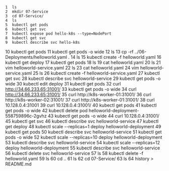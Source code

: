     1  ls
    2  mkdir 07-Service
    3  cd 07-Service/
    4  ls
    5  kubectl get pods 
    6  kubectl get svc 
    7  kubectl expose pod hello-k8s --type=NodePort
    8  kubectl get svc 
    9  kubectl describe svc hello-k8s
   10  kubectl get pods 
   11  kubectl get pods -o wide 
   12  ls
   13  cp -rf ../06-Deployments/helloworld.yaml . 
   14  ls
   15  kubectl create -f helloworld.yaml 
   16  kubectl get deploy 
   17  kubectl get pods 
   18  ls
   19  cat helloworld.yaml 
   20  ls
   21  vim helloworld-service.yaml 
   22  ls
   23  cat helloworld.yaml 
   24  vim helloworld-service.yaml 
   25  ls
   26  kubectl create -f helloworld-service.yaml 
   27  kubectl get svc 
   28  kubectl describe svc helloworld-service
   29  kubectl get pods -o wide 
   30  kubectl edit deploy
   31  kubectl get pods 
   32  curl http://34.66.233.65:31001/
   33  kubectl get pods -o wide 
   34  curl http://34.66.233.65:31001/
   35  curl http://k8s-worker-01:31001/
   36  curl http://k8s-worker-02:31001/
   37  curl http://k8s-worker-01:31001/
   38  curl 10.128.0.4:31001
   39  curl 10.128.0.4:31001/
   40  kubectl get pods 
   41  kubectl get pods -o wide 
   42  kubectl delete pod helloworld-deployment-558759896c-2gvhz
   43  kubectl get pods -o wide 
   44  curl 10.128.0.4:31001/
   45  kubectl get svc 
   46  kubectl describe  svc helloworld-service
   47  kubectl get deploy 
   48  kubectl scale --replicas=1 deploy helloworld-deployment
   49  kubectl get pods 
   50  kubectl describe  svc helloworld-service
   51  kubectl get pods -o wide
   52  kubectl scale --replicas=10 deploy helloworld-deployment
   53  kubectl describe  svc helloworld-service
   54  kubectl scale --replicas=12 deploy helloworld-deployment
   55  kubectl describe  svc helloworld-service
   56  kubectl delete  svc helloworld-service
   57  ls
   58  kubectl delete -f helloworld.yaml 
   59  ls
   60  cd ..
   61  ls
   62  cd 07-Service/
   63  ls
   64  history > README.md
